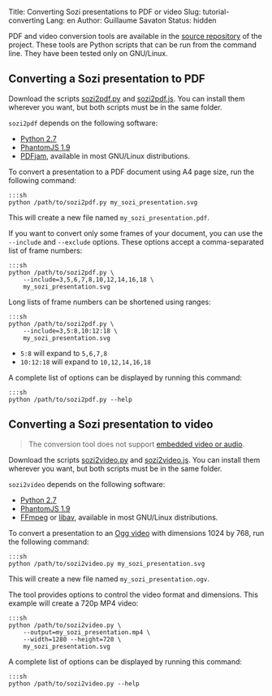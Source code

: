 Title: Converting Sozi presentations to PDF or video
Slug: tutorial-converting
Lang: en
Author: Guillaume Savaton
Status: hidden

PDF and video conversion tools are available in the
[source repository](https://github.com/senshu/Sozi/tree/dev/tools)
of the project.
These tools are Python scripts that can be run from the command line.
They have been tested only on GNU/Linux.

Converting a Sozi presentation to PDF
-------------------------------------

Download the scripts
[sozi2pdf.py](https://github.com/senshu/Sozi/raw/dev/tools/sozi2pdf/sozi2pdf.py)
and [sozi2pdf.js](https://github.com/senshu/Sozi/raw/dev/tools/sozi2pdf/sozi2pdf.js).
You can install them wherever you want, but both scripts must be in the same folder.

`sozi2pdf` depends on the following software:

* [Python 2.7](http://python.org/download/)
* [PhantomJS 1.9](http://phantomjs.org/)
* [PDFjam](http://www2.warwick.ac.uk/fac/sci/statistics/staff/academic-research/firth/software/pdfjam), available in most GNU/Linux distributions.

To convert a presentation to a PDF document using A4 page size, run the following command:

    :::sh
    python /path/to/sozi2pdf.py my_sozi_presentation.svg

This will create a new file named `my_sozi_presentation.pdf`.

If you want to convert only some frames of your document, you can use the `--include` and `--exclude` options.
These options accept a comma-separated list of frame numbers:

    :::sh
    python /path/to/sozi2pdf.py \
        --include=3,5,6,7,8,10,12,14,16,18 \
        my_sozi_presentation.svg

Long lists of frame numbers can be shortened using ranges:

    :::sh
    python /path/to/sozi2pdf.py \
        --include=3,5:8,10:12:18 \
        my_sozi_presentation.svg

* `5:8` will expand to `5,6,7,8`
* `10:12:18` will expand to `10,12,14,16,18`

A complete list of options can be displayed by running this command:

    :::sh
    python /path/to/sozi2pdf.py --help


Converting a Sozi presentation to video
---------------------------------------

> The conversion tool does not support [embedded video or audio](|filename|tutorial-media.md).

Download the scripts
[sozi2video.py](https://github.com/senshu/Sozi/raw/dev/tools/sozi2video/sozi2video.py)
and [sozi2video.js](https://github.com/senshu/Sozi/raw/dev/tools/sozi2video/sozi2video.js).
You can install them wherever you want, but both scripts must be in the same folder.

`sozi2video` depends on the following software:

* [Python 2.7](http://python.org/download/)
* [PhantomJS 1.9](http://phantomjs.org/)
* [FFmpeg](http://ffmpeg.org/) or [libav](https://libav.org/), available in most GNU/Linux distributions.

To convert a presentation to an [Ogg video](https://en.wikipedia.org/wiki/Ogg) with dimensions 1024 by 768,
run the following command:

    :::sh
    python /path/to/sozi2video.py my_sozi_presentation.svg

This will create a new file named `my_sozi_presentation.ogv`.

The tool provides options to control the video format and dimensions.
This example will create a 720p MP4 video: 

    :::sh
    python /path/to/sozi2video.py \
        --output=my_sozi_presentation.mp4 \
        --width=1280 --height=720 \
        my_sozi_presentation.svg

A complete list of options can be displayed by running this command:

    :::sh
    python /path/to/sozi2video.py --help

